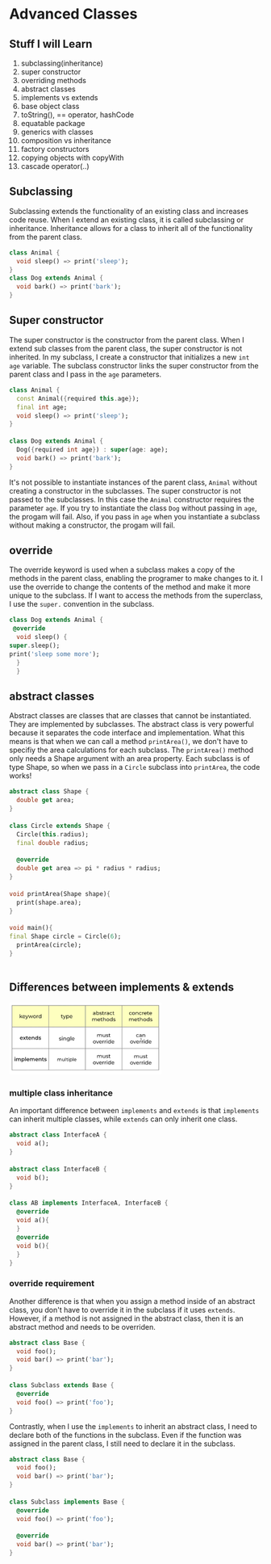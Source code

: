 # Advanced Classes

## Stuff I will Learn

1. subclassing(inheritance)
2. super constructor
3. overriding methods
4. abstract classes
5. implements vs extends
6. base object class
7. toString(), == operator, hashCode
8. equatable package
9. generics with classes
10. composition vs inheritance
11. factory constructors
12. copying objects with copyWith
13. cascade operator(..)

## Subclassing

Subclassing extends the functionality of an existing class and increases
code reuse. When I extend an existing class, it is called
subclassing or inheritance. Inheritance allows for a class to inherit
all of the functionality from the parent class.

```dart
class Animal {
  void sleep() => print('sleep');
}
class Dog extends Animal {
  void bark() => print('bark');
}
```

## Super constructor

The super constructor
is the constructor from the parent class. When I extend sub classes from the
parent class, the super constructor is not inherited. In my subclass,
I create a constructor that initializes a new  `int age` variable.
The subclass constructor links the super constructor from
the parent class and I pass in the `age` parameters.

```dart
class Animal {
  const Animal({required this.age});
  final int age;
  void sleep() => print('sleep');
}

class Dog extends Animal {
  Dog({required int age}) : super(age: age);
  void bark() => print('bark');
}
```

It's not possible to instantiate instances of the parent class,
`Animal` without creating a constructor in the subclasses. The
super constructor is not passed to the subclasses. In this case
the `Animal` constructor requires the parameter `age`. If you try
to instantiate the class `Dog` without passing in `age`, the progam
will fail. Also, if you pass in `age` when you instantiate a subclass
without making a constructor, the progam will fail.

## override

The override keyword is used when a subclass makes a copy of the methods in the
parent class, enabling the programer to make changes to it. I
use the override to change the contents of the method and make
it more unique to the subclass. If I want to access the methods from the superclass,
I use the `super.` convention in the subclass.

```dart
class Dog extends Animal {
 @override
  void sleep() {
super.sleep();
print('sleep some more');
  }
  }
```

## abstract classes

Abstract classes are classes that are classes that
cannot be instantiated. They are implemented
 by subclasses. The abstract class is
very powerful because it separates the code interface
and implementation. What this means is that when we can call a
method `printArea()`, we don't have to
specifiy the area calculations for each subclass.
The `printArea()` method only needs a
Shape argument with an area property.
Each subclass is of type Shape,
so when we pass in a `Circle` subclass into `printArea`,
the code works!

```dart
abstract class Shape {
  double get area;
}

class Circle extends Shape {
  Circle(this.radius);
  final double radius;

  @override 
  double get area => pi * radius * radius;
}

void printArea(Shape shape){
  print(shape.area);
}

void main(){
final Shape circle = Circle(6);
  printArea(circle);
}
 
```

## Differences between implements & extends

<img src="images/extends.png" width=60%>

### multiple class inheritance

An important difference between `implements` and `extends`
is that `implements` can inherit multiple classes, while
`extends` can only inherit one class.

```dart
abstract class InterfaceA {
  void a();
}

abstract class InterfaceB {
  void b();
}

class AB implements InterfaceA, InterfaceB {
  @override 
  void a(){
  }
  @override 
  void b(){
  }
}
```

### override requirement

Another difference is that when you assign a method
inside of an abstract class, you don't have to override
it in the subclass if it uses `extends`. However, if a method is not
assigned in the abstract class, then it is an abstract
method and needs to be overriden.

```dart
abstract class Base {
  void foo();
  void bar() => print('bar');
}

class Subclass extends Base {
  @override 
  void foo() => print('foo');
}
```

Contrastly, when I use the `implements` to inherit an abstract class,
I need to declare both of the functions in the subclass. Even if 
the function was assigned in the parent class, I still need to
declare it in the subclass.

```dart
abstract class Base {
  void foo();
  void bar() => print('bar');
}

class Subclass implements Base {
  @override 
  void foo() => print('foo');

  @override 
  void bar() => print('bar');
}

```